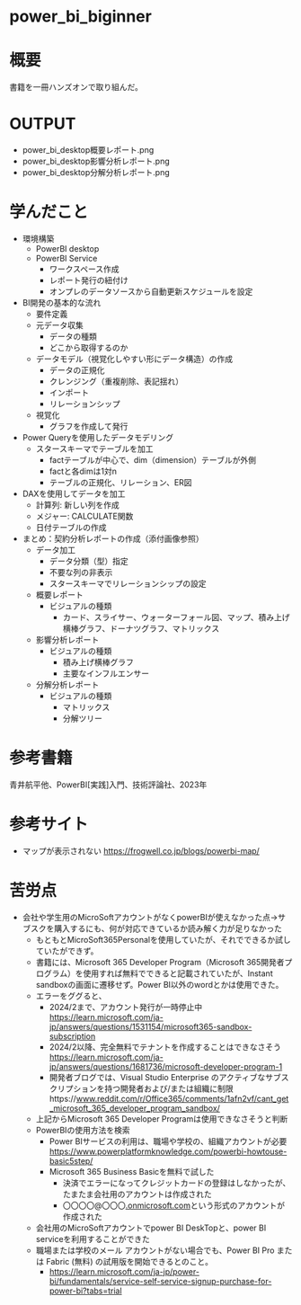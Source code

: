 # power_bi_biginner

# 概要
書籍を一冊ハンズオンで取り組んだ。

# OUTPUT
- power_bi_desktop概要レポート.png
- power_bi_desktop影響分析レポート.png
- power_bi_desktop分解分析レポート.png

# 学んだこと
- 環境構築
    - PowerBI desktop
    - PowerBI Service
        - ワークスペース作成
        - レポート発行の紐付け
        - オンプレのデータソースから自動更新スケジュールを設定
- BI開発の基本的な流れ
    - 要件定義
    - 元データ収集
        - データの種類
        - どこから取得するのか
    - データモデル（視覚化しやすい形にデータ構造）の作成
        - データの正規化
        - クレンジング（重複削除、表記揺れ）
        - インポート
        - リレーションシップ
    - 視覚化
        - グラフを作成して発行
- Power Queryを使用したデータモデリング
    - スタースキーマでテーブルを加工
        - factテーブルが中心で、dim（dimension）テーブルが外側
        - factと各dimは1対n
        - テーブルの正規化、リレーション、ER図
- DAXを使用してデータを加工
    - 計算列: 新しい列を作成
    - メジャー: CALCULATE関数
    - 日付テーブルの作成
- まとめ：契約分析レポートの作成（添付画像参照）
    - データ加工
        - データ分類（型）指定
        - 不要な列の非表示
        - スタースキーマでリレーションシップの設定
    - 概要レポート
        - ビジュアルの種類
            - カード、スライサー、ウォーターフォール図、マップ、積み上げ横棒グラフ、ドーナツグラフ、マトリックス
    - 影響分析レポート
        - ビジュアルの種類
            - 積み上げ横棒グラフ
            - 主要なインフルエンサー
    - 分解分析レポート
        - ビジュアルの種類
            - マトリックス
            - 分解ツリー

# 参考書籍
青井航平他、PowerBI[実践]入門、技術評論社、2023年

# 参考サイト
- マップが表示されない
https://frogwell.co.jp/blogs/powerbi-map/

# 苦労点
- 会社や学生用のMicroSoftアカウントがなくpowerBIが使えなかった点→サブスクを購入するにも、何が対応できているか読み解く力が足りなかった
    - もともとMicroSoft365Personalを使用していたが、それでできるか試していたができず。
    - 書籍には、Microsoft 365 Developer Program（Microsoft 365開発者プログラム）を使用すれば無料でできると記載されていたが、Instant sandboxの画面に遷移せず。Power BI以外のwordとかは使用できた。
    - エラーをググると、
        - 2024/2まで、アカウント発行が一時停止中
        https://learn.microsoft.com/ja-jp/answers/questions/1531154/microsoft365-sandbox-subscription
        - 2024/2以降、完全無料でテナントを作成することはできなさそう
        https://learn.microsoft.com/ja-jp/answers/questions/1681736/microsoft-developer-program-1
        - 開発者ブログでは、Visual Studio Enterprise のアクティブなサブスクリプションを持つ開発者および/または組織に制限https://www.reddit.com/r/Office365/comments/1afn2vf/cant_get_microsoft_365_developer_program_sandbox/
    - 上記からMicrosoft 365 Developer Programは使用できなさそうと判断
    - PowerBIの使用方法を検索
        - Power BIサービスの利用は、職場や学校の、組織アカウントが必要
        https://www.powerplatformknowledge.com/powerbi-howtouse-basic5step/
        - Microsoft 365 Business Basicを無料で試した
            - 決済でエラーになってクレジットカードの登録はしなかったが、たまたま会社用のアカウントは作成された
            - 〇〇〇〇@〇〇〇[.onmicrosoft.com](mailto:hashikazu20540@hashimoto102.onmicrosoft.com)という形式のアカウントが作成された
    - 会社用のMicroSoftアカウントでpower BI DeskTopと、power BI serviceを利用することができた
    - 職場または学校のメール アカウントがない場合でも、Power BI Pro または Fabric (無料) の試用版を開始できるとのこと。
        - https://learn.microsoft.com/ja-jp/power-bi/fundamentals/service-self-service-signup-purchase-for-power-bi?tabs=trial

